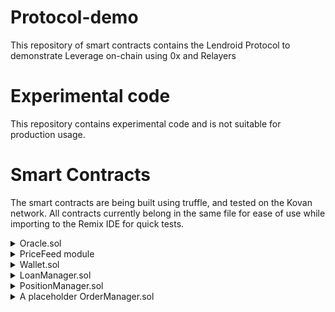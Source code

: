 Protocol-demo
=============
This repository of smart contracts contains the  Lendroid Protocol to demonstrate Leverage on-chain using 0x and Relayers

Experimental code
=================
This repository contains experimental code and is not suitable for production usage.        

Smart Contracts
===============
The smart contracts are being built using truffle, and tested on the Kovan network. All contracts currently belong in the same file for ease of use while importing to the Remix IDE for quick tests.
<details>
    <summary>
        Oracle.sol
    </summary>
    <p>
        Provides price feeds sourced from various price feed providers
    </p>
</details>
<details>
    <summary>
      PriceFeed module
    </summary>
    <p>
        Currently uses price feed from api.coinmarketcap.com via Oraclize. This module is open to contributors who can add their own PriceFeedProvider contracts (extend PriceFeedProviderBase.sol)
    </p>
</details>
<details>
    <summary>
      Wallet.sol
    </summary>
    <p>Contains business logic to calculate Lender, Margin account, & Wrangler balances. Also calculates margin balances.
    </p>
</details>
<details>
    <summary>
      LoanManager.sol
    </summary>
    <p>Handles loans. Contains simple CRUD operations on Loan objects.
    </p>
</details>
<details>
    <summary>
      PositionManager.sol
    </summary>
    <p>Handles positions. Contains simple CRUD operations on Position objects.
    </p>
</details>
<details>
    <summary>
      A placeholder OrderManager.sol
    </summary>
    <p>Temporarily handles orders for demo purposes.
    </p>
</details>
